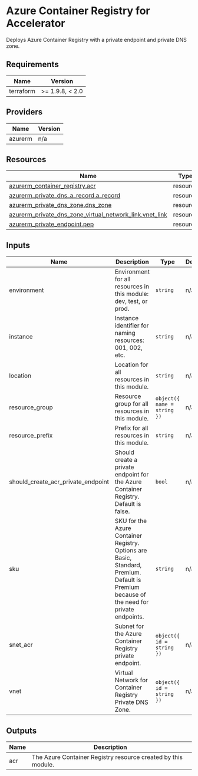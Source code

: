 <!-- BEGIN_TF_DOCS -->
<!-- markdown-table-prettify-ignore-start -->
# Azure Container Registry for Accelerator

Deploys Azure Container Registry with a private endpoint and private DNS zone.

## Requirements

| Name | Version |
|------|---------|
| terraform | >= 1.9.8, < 2.0 |

## Providers

| Name | Version |
|------|---------|
| azurerm | n/a |

## Resources

| Name | Type |
|------|------|
| [azurerm_container_registry.acr](https://registry.terraform.io/providers/hashicorp/azurerm/latest/docs/resources/container_registry) | resource |
| [azurerm_private_dns_a_record.a_record](https://registry.terraform.io/providers/hashicorp/azurerm/latest/docs/resources/private_dns_a_record) | resource |
| [azurerm_private_dns_zone.dns_zone](https://registry.terraform.io/providers/hashicorp/azurerm/latest/docs/resources/private_dns_zone) | resource |
| [azurerm_private_dns_zone_virtual_network_link.vnet_link](https://registry.terraform.io/providers/hashicorp/azurerm/latest/docs/resources/private_dns_zone_virtual_network_link) | resource |
| [azurerm_private_endpoint.pep](https://registry.terraform.io/providers/hashicorp/azurerm/latest/docs/resources/private_endpoint) | resource |

## Inputs

| Name | Description | Type | Default | Required |
|------|-------------|------|---------|:--------:|
| environment | Environment for all resources in this module: dev, test, or prod. | `string` | n/a | yes |
| instance | Instance identifier for naming resources: 001, 002, etc. | `string` | n/a | yes |
| location | Location for all resources in this module. | `string` | n/a | yes |
| resource\_group | Resource group for all resources in this module. | ```object({ name = string })``` | n/a | yes |
| resource\_prefix | Prefix for all resources in this module. | `string` | n/a | yes |
| should\_create\_acr\_private\_endpoint | Should create a private endpoint for the Azure Container Registry. Default is false. | `bool` | n/a | yes |
| sku | SKU for the Azure Container Registry. Options are Basic, Standard, Premium. Default is Premium because of the need for private endpoints. | `string` | n/a | yes |
| snet\_acr | Subnet for the Azure Container Registry private endpoint. | ```object({ id = string })``` | n/a | yes |
| vnet | Virtual Network for Container Registry Private DNS Zone. | ```object({ id = string })``` | n/a | yes |

## Outputs

| Name | Description |
|------|-------------|
| acr | The Azure Container Registry resource created by this module. |
<!-- markdown-table-prettify-ignore-end -->
<!-- END_TF_DOCS -->
